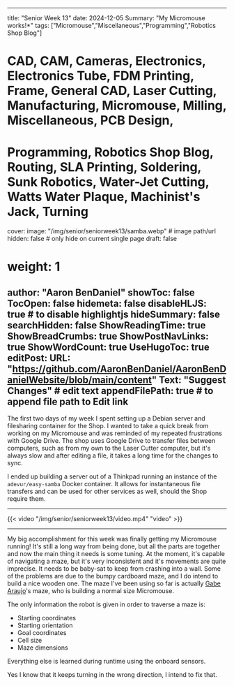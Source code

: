 
---
title: "Senior Week 13"
date: 2024-12-05
Summary: "My Micromouse works!*"
tags: ["Micromouse","Miscellaneous","Programming","Robotics Shop Blog"]
# CAD, CAM, Cameras, Electronics, Electronics Tube, FDM Printing, Frame, General CAD, Laser Cutting, Manufacturing, Micromouse, Milling, Miscellaneous, PCB Design,
# Programming, Robotics Shop Blog, Routing, SLA Printing, Soldering, Sunk Robotics, Water-Jet Cutting, Watts Water Plaque, Machinist's Jack, Turning
cover:
    image: "/img/senior/seniorweek13/samba.webp" # image path/url
    hidden: false # only hide on current single page
draft: false

# weight: 1
author: "Aaron BenDaniel"
showToc: false
TocOpen: false
hidemeta: false
disableHLJS: true # to disable highlightjs
hideSummary: false
searchHidden: false
ShowReadingTime: true
ShowBreadCrumbs: true
ShowPostNavLinks: true
ShowWordCount: true
UseHugoToc: true
editPost:
    URL: "https://github.com/AaronBenDaniel/AaronBenDanielWebsite/blob/main/content"
    Text: "Suggest Changes" # edit text
    appendFilePath: true # to append file path to Edit link
---

The first two days of my week I spent setting up a Debian server and filesharing container for the Shop. I wanted to take a quick break from working on my Micromouse and was reminded of my repeated frustrations with Google Drive. The shop uses Google Drive to transfer files between computers, such as from my own to the Laser Cutter computer, but it's always slow and after editing a file, it takes a long time for the changes to sync.

I ended up building a server out of a Thinkpad running an instance of the `adevur/easy-samba` Docker container. It allows for instantaneous file transfers and can be used for other services as well, should the Shop require them.

---

{{< video "/img/senior/seniorweek13/video.mp4" "video" >}}

---

My big accomplishment for this week was finally getting my Micromouse running! It's still a long way from being done, but all the parts are together and now the main thing it needs is some tuning. At the moment, it's capable of navigating a maze, but it's very inconsistent and it's movements are quite imprecise. It needs to be baby-sat to keep from crashing into a wall. Some of the problems are due to the bumpy cardboard maze, and I do intend to build a nice wooden one. The maze I've been using so far is actually [Gabe Araujo](https://gabrielaraujo07.wordpress.com/)'s maze, who is building a normal size Micromouse.

The only information the robot is given in order to traverse a maze is:

- Starting coordinates
- Starting orientation
- Goal coordinates
- Cell size
- Maze dimensions

Everything else is learned during runtime using the onboard sensors.

Yes I know that it keeps turning in the wrong direction, I intend to fix that.